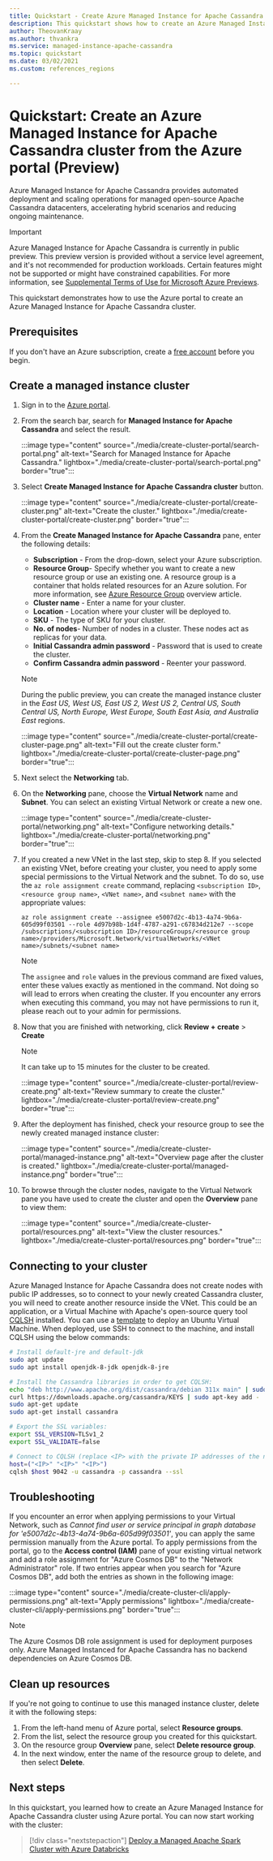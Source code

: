 ```yaml
---
title: Quickstart - Create Azure Managed Instance for Apache Cassandra cluster from the Azure portal
description: This quickstart shows how to create an Azure Managed Instance for Apache Cassandra cluster using the Azure portal.
author: TheovanKraay
ms.author: thvankra
ms.service: managed-instance-apache-cassandra
ms.topic: quickstart
ms.date: 03/02/2021
ms.custom: references_regions

---
```

# Quickstart: Create an Azure Managed Instance for Apache Cassandra cluster from the Azure portal (Preview)
 
Azure Managed Instance for Apache Cassandra provides automated deployment and scaling operations for managed open-source Apache Cassandra datacenters, accelerating hybrid scenarios and reducing ongoing maintenance.

> [!IMPORTANT]
> Azure Managed Instance for Apache Cassandra is currently in public preview.
> This preview version is provided without a service level agreement, and it's not recommended for production workloads. Certain features might not be supported or might have constrained capabilities.
> For more information, see [Supplemental Terms of Use for Microsoft Azure Previews](https://azure.microsoft.com/support/legal/preview-supplemental-terms/).

This quickstart demonstrates how to use the Azure portal to create an Azure Managed Instance for Apache Cassandra cluster.

## Prerequisites

If you don't have an Azure subscription, create a [free account](https://azure.microsoft.com/free/?WT.mc_id=A261C142F) before you begin.

## <a id="create-account"></a>Create a managed instance cluster

1. Sign in to the [Azure portal](https://portal.azure.com/).

1. From the search bar, search for **Managed Instance for Apache Cassandra** and select the result.

   :::image type="content" source="./media/create-cluster-portal/search-portal.png" alt-text="Search for Managed Instance for Apache Cassandra." lightbox="./media/create-cluster-portal/search-portal.png" border="true":::

1. Select **Create Managed Instance for Apache Cassandra cluster** button.

   :::image type="content" source="./media/create-cluster-portal/create-cluster.png" alt-text="Create the cluster." lightbox="./media/create-cluster-portal/create-cluster.png" border="true":::

1. From the **Create Managed Instance for Apache Cassandra** pane, enter the following details:

   * **Subscription** - From the drop-down, select your Azure subscription.
   * **Resource Group**- Specify whether you want to create a new resource group or use an existing one. A resource group is a container that holds related resources for an Azure solution. For more information, see [Azure Resource Group](../azure-resource-manager/management/overview.md) overview article.
   * **Cluster name** - Enter a name for your cluster.
   * **Location** - Location where your cluster will be deployed to.
   * **SKU** - The type of SKU for your cluster.
   * **No. of nodes**-  Number of nodes in a cluster. These nodes act as replicas for your data.
   * **Initial Cassandra admin password** - Password that is used to create the cluster.
   * **Confirm Cassandra admin password** - Reenter your password.

    > [!NOTE]
    > During the public preview, you can create the managed instance cluster in the *East US, West US, East US 2, West US 2, Central US, South Central US, North Europe, West Europe, South East Asia, and Australia East* regions.

   :::image type="content" source="./media/create-cluster-portal/create-cluster-page.png" alt-text="Fill out the create cluster form." lightbox="./media/create-cluster-portal/create-cluster-page.png" border="true":::

1. Next select the **Networking** tab.

1. On the **Networking** pane, choose the **Virtual Network** name and **Subnet**. You can select an existing Virtual Network or create a new one.

   :::image type="content" source="./media/create-cluster-portal/networking.png" alt-text="Configure networking details." lightbox="./media/create-cluster-portal/networking.png" border="true":::

1. If you created a new VNet in the last step, skip to step 8. If you selected an existing VNet, before creating your cluster, you need to apply some special permissions to the Virtual Network and the subnet. To do so, use the `az role assignment create` command, replacing `<subscription ID>`, `<resource group name>`, `<VNet name>`, and `<subnet name>` with the appropriate values:

   ```azurecli-interactive
   az role assignment create --assignee e5007d2c-4b13-4a74-9b6a-605d99f03501 --role 4d97b98b-1d4f-4787-a291-c67834d212e7 --scope /subscriptions/<subscription ID>/resourceGroups/<resource group name>/providers/Microsoft.Network/virtualNetworks/<VNet name>/subnets/<subnet name>
   ```

   > [!NOTE]
   > The `assignee` and `role` values in the previous command are fixed values, enter these values exactly as mentioned in the command. Not doing so will lead to errors when creating the cluster. If you encounter any errors when executing this command, you may not have permissions to run it, please reach out to your admin for permissions.

1. Now that you are finished with networking, click **Review + create** > **Create**

    > [!NOTE]
    > It can take up to 15 minutes for the cluster to be created.

   :::image type="content" source="./media/create-cluster-portal/review-create.png" alt-text="Review summary to create the cluster." lightbox="./media/create-cluster-portal/review-create.png" border="true":::


1. After the deployment has finished, check your resource group to see the newly created managed instance cluster:

   :::image type="content" source="./media/create-cluster-portal/managed-instance.png" alt-text="Overview page after the cluster is created." lightbox="./media/create-cluster-portal/managed-instance.png" border="true":::

1. To browse through the cluster nodes, navigate to the Virtual Network pane you have used to create the cluster and open the **Overview** pane to view them:

   :::image type="content" source="./media/create-cluster-portal/resources.png" alt-text="View the cluster resources." lightbox="./media/create-cluster-portal/resources.png" border="true":::


## Connecting to your cluster

Azure Managed Instance for Apache Cassandra does not create nodes with public IP addresses, so to connect to your newly created Cassandra cluster, you will need to create another resource inside the VNet. This could be an application, or a Virtual Machine with Apache's open-source query tool [CQLSH](https://cassandra.apache.org/doc/latest/tools/cqlsh.html) installed. You can use a [template](https://azure.microsoft.com/resources/templates/101-vm-simple-linux/) to deploy an Ubuntu Virtual Machine. When deployed, use SSH to connect to the machine, and install CQLSH using the below commands:

```bash
# Install default-jre and default-jdk
sudo apt update
sudo apt install openjdk-8-jdk openjdk-8-jre

# Install the Cassandra libraries in order to get CQLSH:
echo "deb http://www.apache.org/dist/cassandra/debian 311x main" | sudo tee -a /etc/apt/sources.list.d/cassandra.sources.list
curl https://downloads.apache.org/cassandra/KEYS | sudo apt-key add -
sudo apt-get update
sudo apt-get install cassandra

# Export the SSL variables:
export SSL_VERSION=TLSv1_2
export SSL_VALIDATE=false

# Connect to CQLSH (replace <IP> with the private IP addresses of the nodes in your Datacenter):
host=("<IP>" "<IP>" "<IP>")
cqlsh $host 9042 -u cassandra -p cassandra --ssl
```

## Troubleshooting

If you encounter an error when applying permissions to your Virtual Network, such as *Cannot find user or service principal in graph database for 'e5007d2c-4b13-4a74-9b6a-605d99f03501'*, you can apply the same permission manually from the Azure portal. To apply permissions from the portal, go to the **Access control (IAM)** pane of your existing virtual network and add a role assignment for "Azure Cosmos DB" to the "Network Administrator" role. If two entries appear when you search for "Azure Cosmos DB", add both the entries as shown in the following image: 

   :::image type="content" source="./media/create-cluster-cli/apply-permissions.png" alt-text="Apply permissions" lightbox="./media/create-cluster-cli/apply-permissions.png" border="true":::

> [!NOTE] 
> The Azure Cosmos DB role assignment is used for deployment purposes only. Azure Managed Instanced for Apache Cassandra has no backend dependencies on Azure Cosmos DB.   

## Clean up resources

If you're not going to continue to use this managed instance cluster, delete it with the following steps:

1. From the left-hand menu of Azure portal, select **Resource groups**.
1. From the list, select the resource group you created for this quickstart.
1. On the resource group **Overview** pane, select **Delete resource group**.
1. In the next window, enter the name of the resource group to delete, and then select **Delete**.

## Next steps

In this quickstart, you learned how to create an Azure Managed Instance for Apache Cassandra cluster using Azure portal. You can now start working with the cluster:

> [!div class="nextstepaction"]
> [Deploy a Managed Apache Spark Cluster with Azure Databricks](deploy-cluster-databricks.md)
